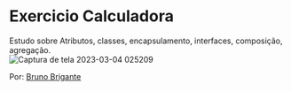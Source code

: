# Exercicio Calculadora
Estudo sobre Atributos, classes, encapsulamento, interfaces, composição, agregação.
<br>
![Captura de tela 2023-03-04 025209](https://user-images.githubusercontent.com/111623017/222878697-b410ad22-2504-42b3-bed9-313ac61e0d8b.png)


Por: <a href="https://github.com/BBrigante">Bruno Brigante</a>
